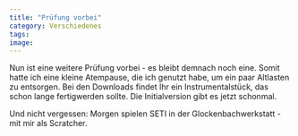 ```yaml
---
title: "Prüfung vorbei"
category: Verschiedenes
tags: 
image: 
---
```


Nun ist eine weitere Prüfung vorbei - es bleibt demnach noch eine. Somit hatte ich eine kleine Atempause, die ich genutzt habe, um ein paar Altlasten zu entsorgen. Bei den Downloads findet Ihr ein Instrumentalstück, das schon lange fertigwerden sollte. Die Initialversion gibt es jetzt schonmal.  

Und nicht vergessen: Morgen spielen SETI in der Glockenbachwerkstatt - mit mir als Scratcher.

